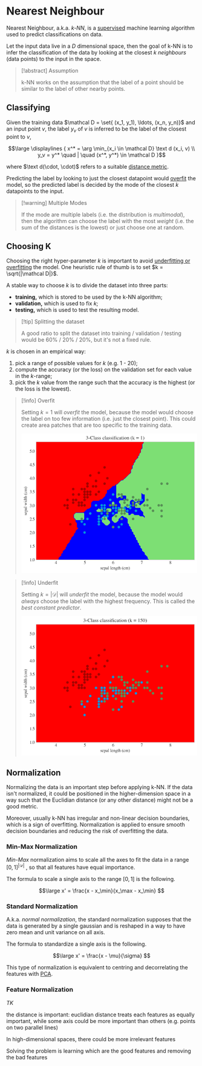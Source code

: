 # Nearest Neighbour

Nearest Neighbour, a.k.a. *k-NN*, is a [supervised](/AI%20and%20ML/Unit%202/Supervised%20Learning/Supervised%20Learning.md) machine learning algorithm used to predict classifications on data.

Let the input data live in a $D$ dimensional space, then the goal of k-NN is to infer the classification of the data by looking at the closest $k$ *neighbours* (data points) to the input in the space.

> [!abstract] Assumption
> 
> k-NN works on the assumption that the label of a point should be similar to the label of other nearby points.

## Classifying

Given the training data $\mathcal D = \set{ (x_1, y_1), \ldots, (x_n, y_n)}$ and an input point $v$, the label $y_v$ of $v$ is inferred to be the label of the closest point to $v$,

$$\large \displaylines {
	x^* = \arg \min_{x_i \in \mathcal D} \text d (x_i, v) \\
	y_v = y^* \quad | \quad (x^*, y^*) \in \mathcal D
}$$

where $\text d(\cdot, \cdot)$ refers to a suitable [distance metric](/AI%20and%20ML/Unit%202/Distance%20Metrics.md).

Predicting the label by looking to just the closest datapoint would [overfit](/AI%20and%20ML/Unit%202/Machine%20Learning.md#Fitting%20the%20Data) the model, so the predicted label is decided by the mode of the closest $k$ datapoints to the input.

> [!warning] Multiple Modes
> 
> If the mode are multiple labels (i.e. the distribution is *multimodal*), then the algorithm can choose the label with the most *weight* (i.e. the sum of the distances is the lowest) or just choose one at random.


## Choosing K

Choosing the right hyper-parameter $k$ is important to avoid [underfitting or overfitting](/AI%20and%20ML/Unit%202/Machine%20Learning.md#Fitting%20the%20Data) the model. One heuristic rule of thumb is to set $k = \sqrt{|\mathcal D|}$.

A stable way to choose $k$ is to divide the dataset into three parts:
- **training,** which is stored to be used by the k-NN algorithm;
- **validation,** which is used to fix $k$;
- **testing,** which is used to test the resulting model.

> [!tip] Splitting the dataset
> 
> A good ratio to split the dataset into training / validation / testing would be 60% / 20% / 20%, but it's not a fixed rule. 


$k$ is chosen in an empirical way:
1. pick a range of possible values for $k$ (e.g. 1 - 20);
2. compute the accuracy (or the loss) on the validation set for each value in the $k$-range;
3. pick the $k$ value from the range such that the accuracy is the highest (or the loss is the lowest).

> [!info] Overfit
> 
> Setting $k=1$ will *overfit* the model, because the model would choose the label on too few information (i.e. just the closest point). This could create area patches that are too specific to the training data.
> 
> ![KNN - K equals 1](/assets/knn_k1.png)

> [!info] Underfit
> 
> Setting $k = |\mathcal D|$ will *underfit* the model, because the model would *always* choose the label with the highest frequency. This is called the *best constant predictor*.
> 
> ![KNN - Best Constant Predictor](/assets/knn_best_constant.png)

## Normalization

Normalizing the data is an important step before applying k-NN. If the data isn't normalized, it could be positioned in the higher-dimension space in a way such that the Euclidian distance (or any other distance) might not be a good metric.

Moreover, usually k-NN has irregular and non-linear decision boundaries, which is a sign of overfitting. Normalization is applied to ensure smooth decision boundaries and reducing the risk of overfitting the data.

### Min-Max Normalization

*Min-Max* normalization aims to scale all the axes to fit the data in a range $[0,1]^{|\mathcal D|}$ , so that all features have equal importance.

The formula to scale a single axis to the range $[0,1]$ is the following.

$$\large
	x' = \frac{x - x_\min}{x_\max - x_\min}
$$

### Standard Normalization

A.k.a. *normal normalization*, the standard normalization supposes that the data is generated by a single gaussian and is reshaped in a way to have zero mean and unit variance on all axis.

The formula to standardize a single axis is the following.

$$\large
	x' = \frac{x - \mu}{\sigma}
$$

This type of normalization is equivalent to centring and decorrelating the features with [PCA](/AI%20and%20ML/Unit%202/Principal%20Component%20Analysis.md).

### Feature Normalization

*TK*

the distance is important: euclidian distance treats each features as equally important, while some axis could be more important than others (e.g. points on two parallel lines)

In high-dimensional spaces, there could be more irrelevant features 

Solving the problem is learning which are the good features and removing the bad features
